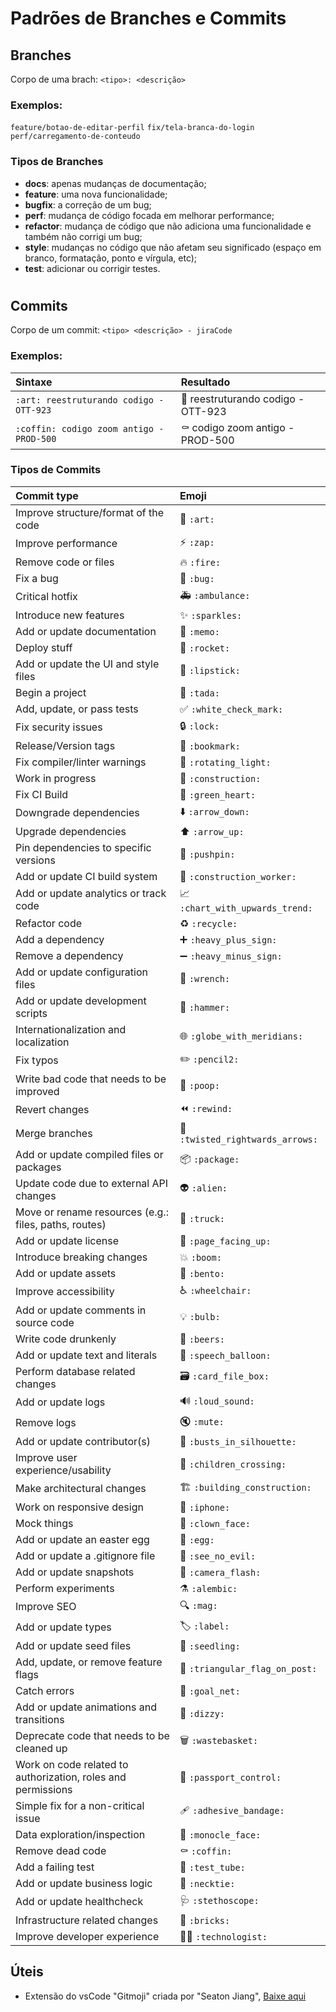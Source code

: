 # Padrões de Branches e Commits

## Branches
Corpo de uma brach:
`<tipo>: <descrição>`

### Exemplos:
`feature/botao-de-editar-perfil`
`fix/tela-branca-do-login`
`perf/carregamento-de-conteudo`

### Tipos de Branches
- **docs**: apenas mudanças de documentação;
- **feature**: uma nova funcionalidade;
- **bugfix**: a correção de um bug;
- **perf**: mudança de código focada em melhorar performance;
- **refactor**: mudança de código que não adiciona uma funcionalidade e também não corrigi um bug;
- **style**: mudanças no código que não afetam seu significado (espaço em branco, formatação, ponto e vírgula, etc);
- **test**: adicionar ou corrigir testes.

#

## Commits
Corpo de um commit:
`<tipo> <descrição> - jiraCode` 

### Exemplos:
|   **Sintaxe**                                    | **Resultado**                                     |
|:-------------------------------------------------|:--------------------------------------------------|
| `:art: reestruturando codigo - OTT-923`          | :art: reestruturando codigo - OTT-923             |
| `:coffin: codigo zoom antigo - PROD-500`         | :coffin: codigo zoom antigo - PROD-500            |

 
  
### Tipos de Commits

| **Commit type**                                              | **Emoji**                                                 |
| :------------------------------------------------------------| :---------------------------------------------------------|
| Improve structure/format of the code                         | :art: `:art:`                                             |
| Improve performance                                          | :zap: `:zap:`                                             |
| Remove code or files                                         | :fire: `:fire:`                                           |
| Fix a bug                                                    | :bug: `:bug:`                                             |
| Critical hotfix                                              | :ambulance: `:ambulance:`                                 |
| Introduce new features                                       | :sparkles: `:sparkles:`                                   |
| Add or update documentation                                  | :memo: `:memo:`                                           |
| Deploy stuff                                                 | :rocket: `:rocket:`                                       |
| Add or update the UI and style files                         | :lipstick: `:lipstick:`                                   |
| Begin a project                                              | :tada: `:tada:`                                           |
| Add, update, or pass tests                                   | :white_check_mark: `:white_check_mark:`                   |
| Fix security issues                                          | :lock: `:lock:`                                           |
| Release/Version tags                                         | :bookmark: `:bookmark:`                                   |
| Fix compiler/linter warnings                                 | :rotating_light: `:rotating_light:`                       |
| Work in progress                                             | :construction: `:construction:`                           |
| Fix CI Build                                                 | :green_heart: `:green_heart:`                             |
| Downgrade dependencies                                       | :arrow_down: `:arrow_down:`                               |
| Upgrade dependencies                                         | :arrow_up: `:arrow_up:`                                   |
| Pin dependencies to specific versions                        | :pushpin: `:pushpin:`                                     |
| Add or update CI build system                                | :construction_worker: `:construction_worker:`             |
| Add or update analytics or track code                        | :chart_with_upwards_trend: `:chart_with_upwards_trend:`   |
| Refactor code                                                | :recycle: `:recycle:`                                     |
| Add a dependency                                             | :heavy_plus_sign: `:heavy_plus_sign:`                     |
| Remove a dependency                                          | :heavy_minus_sign: `:heavy_minus_sign:`                   |
| Add or update configuration files                            | :wrench: `:wrench:`                                       |
| Add or update development scripts                            | :hammer: `:hammer:`                                       |
| Internationalization and localization                        | :globe_with_meridians: `:globe_with_meridians:`           |
| Fix typos                                                    | :pencil2: `:pencil2:`                                     |
| Write bad code that needs to be improved                     | :poop: `:poop:`                                           |
| Revert changes                                               | :rewind: `:rewind:`                                       |
| Merge branches                                               | :twisted_rightwards_arrows: `:twisted_rightwards_arrows:` |
| Add or update compiled files or packages                     | :package: `:package:`                                     |
| Update code due to external API changes                      | :alien: `:alien:`                                         |
| Move or rename resources (e.g.: files, paths, routes)        | :truck: `:truck:`                                         |
| Add or update license                                        | :page_facing_up: `:page_facing_up:`                       |
| Introduce breaking changes                                   | :boom: `:boom:`                                           |
| Add or update assets                                         | :bento: `:bento:`                                         |
| Improve accessibility                                        | :wheelchair: `:wheelchair:`                               |
| Add or update comments in source code                        | :bulb: `:bulb:`                                           |
| Write code drunkenly                                         | :beers: `:beers:`                                         |
| Add or update text and literals                              | :speech_balloon: `:speech_balloon:`                       |
| Perform database related changes                             | :card_file_box: `:card_file_box:`                         |
| Add or update logs                                           | :loud_sound: `:loud_sound:`                               |
| Remove logs                                                  | :mute: `:mute:`                                           |
| Add or update contributor(s)                                 | :busts_in_silhouette: `:busts_in_silhouette:`             |
| Improve user experience/usability                            | :children_crossing: `:children_crossing:`                 |
| Make architectural changes                                   | :building_construction: `:building_construction:`         |
| Work on responsive design                                    | :iphone: `:iphone:`                                       |
| Mock things                                                  | :clown_face: `:clown_face:`                               |
| Add or update an easter egg                                  | :egg: `:egg:`                                             |
| Add or update a .gitignore file                              | :see_no_evil: `:see_no_evil:`                             |
| Add or update snapshots                                      | :camera_flash: `:camera_flash:`                           |
| Perform experiments                                          | :alembic: `:alembic:`                                     |
| Improve SEO                                                  | :mag: `:mag:`                                             |
| Add or update types                                          | :label: `:label:`                                         |
| Add or update seed files                                     | :seedling: `:seedling:`                                   |
| Add, update, or remove feature flags                         | :triangular_flag_on_post: `:triangular_flag_on_post:`     |
| Catch errors                                                 | :goal_net: `:goal_net:`                                   |
| Add or update animations and transitions                     | :dizzy: `:dizzy:`                                         |
| Deprecate code that needs to be cleaned up                   | :wastebasket: `:wastebasket:`                             |
| Work on code related to authorization, roles and permissions | :passport_control: `:passport_control:`                   |
| Simple fix for a non-critical issue                          | :adhesive_bandage: `:adhesive_bandage:`                   |
| Data exploration/inspection                                  | :monocle_face: `:monocle_face:`                           |
| Remove dead code                                             | :coffin: `:coffin:`                                       |
| Add a failing test                                           | :test_tube: `:test_tube:`                                 |
| Add or update business logic                                 | :necktie: `:necktie:`                                     |
| Add or update healthcheck                                    | :stethoscope: `:stethoscope:`                             |
| Infrastructure related changes                               | :bricks: `:bricks:`                                       |
| Improve developer experience                                 | :technologist: `:technologist:`                           |


## Úteis
- Extensão do vsCode "Gitmoji" criada por "Seaton Jiang", [Baixe aqui](https://marketplace.visualstudio.com/items?itemName=seatonjiang.gitmoji-vscode&ssr=false#overview) 
